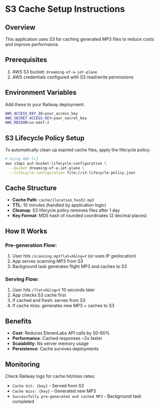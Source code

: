 # S3 Cache Setup Instructions

## Overview
This application uses S3 for caching generated MP3 files to reduce costs and improve performance.

## Prerequisites
1. AWS S3 bucket: `dreaming-of-a-jet-plane`
2. AWS credentials configured with S3 read/write permissions

## Environment Variables
Add these to your Railway deployment:

```bash
AWS_ACCESS_KEY_ID=your_access_key
AWS_SECRET_ACCESS_KEY=your_secret_key  
AWS_REGION=us-east-2
```

## S3 Lifecycle Policy Setup
To automatically clean up expired cache files, apply the lifecycle policy:

```bash
# Using AWS CLI
aws s3api put-bucket-lifecycle-configuration \
  --bucket dreaming-of-a-jet-plane \
  --lifecycle-configuration file://s3-lifecycle-policy.json
```

## Cache Structure
- **Cache Path**: `cache/{location_hash}.mp3`
- **TTL**: 10 minutes (handled by application logic)
- **Cleanup**: S3 lifecycle policy removes files after 1 day
- **Key Format**: MD5 hash of rounded coordinates (2 decimal places)

## How It Works

### Pre-generation Flow:
1. User hits `/scanning.mp3?lat=X&lng=Y` (or uses IP geolocation)
2. App serves scanning MP3 from S3
3. Background task generates flight MP3 and caches to S3

### Serving Flow:
1. User hits `/?lat=X&lng=Y` 10 seconds later
2. App checks S3 cache first
3. If cached and fresh: serves from S3
4. If cache miss: generates new MP3 + caches to S3

## Benefits
- **Cost**: Reduces ElevenLabs API calls by 50-80%
- **Performance**: Cached responses ~2x faster
- **Scalability**: No server memory usage
- **Persistence**: Cache survives deployments

## Monitoring
Check Railway logs for cache hit/miss rates:
- `Cache hit: {key}` - Served from S3
- `Cache miss: {key}` - Generated new MP3
- `Successfully pre-generated and cached MP3` - Background task completed